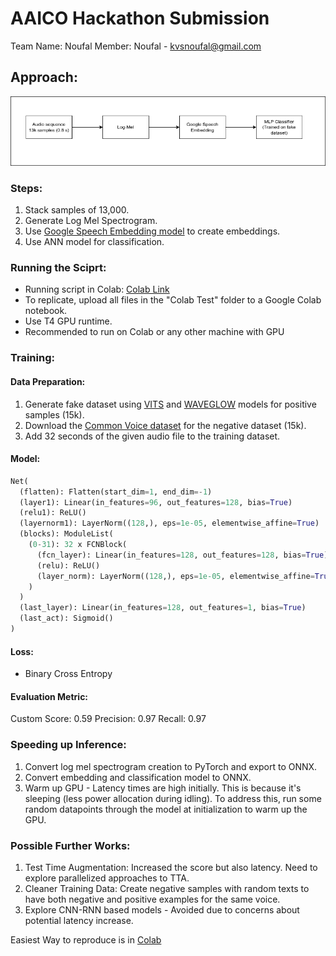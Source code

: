 # AAICO Hackathon Submission

Team Name: Noufal
Member: Noufal - kvsnoufal@gmail.com

## Approach:
![Overview](supportFiles/solution_overview.png)
### Steps:
1. Stack samples of 13,000.
2. Generate Log Mel Spectrogram.
3. Use [Google Speech Embedding model](https://www.kaggle.com/models/google/speech-embedding) to create embeddings.
4. Use ANN model for classification.

### Running the Sciprt:
- Running script in Colab: [Colab Link](https://colab.research.google.com/drive/1nL5BOHXoV8quGAuNwM5fub9e3FP6FSvv?usp=sharing)
- To replicate, upload all files in the "Colab Test" folder to a Google Colab notebook. 
- Use T4 GPU runtime.
- Recommended to run on Colab or any other machine with GPU




### Training:

#### Data Preparation:
1. Generate fake dataset using [VITS](https://github.com/jaywalnut310/vits) and [WAVEGLOW](https://github.com/NVIDIA/waveglow) models for positive samples (15k).
2. Download the [Common Voice dataset](https://huggingface.co/datasets/mozilla-foundation/common_voice_13_0) for the negative dataset (15k).
3. Add 32 seconds of the given audio file to the training dataset.

#### Model:
```python
Net(
  (flatten): Flatten(start_dim=1, end_dim=-1)
  (layer1): Linear(in_features=96, out_features=128, bias=True)
  (relu1): ReLU()
  (layernorm1): LayerNorm((128,), eps=1e-05, elementwise_affine=True)
  (blocks): ModuleList(
    (0-31): 32 x FCNBlock(
      (fcn_layer): Linear(in_features=128, out_features=128, bias=True)
      (relu): ReLU()
      (layer_norm): LayerNorm((128,), eps=1e-05, elementwise_affine=True)
    )
  )
  (last_layer): Linear(in_features=128, out_features=1, bias=True)
  (last_act): Sigmoid()
)
```

#### Loss:
- Binary Cross Entropy

#### Evaluation Metric:

Custom Score: 0.59
Precision: 0.97
Recall: 0.97


### Speeding up Inference:
1. Convert log mel spectrogram creation to PyTorch and export to ONNX.
2. Convert embedding and classification model to ONNX.
3. Warm up GPU - Latency times are high initially. This is because it's sleeping (less power allocation during idling). To address this, run some random datapoints through the model at initialization to warm up the GPU.

### Possible Further Works:
1. Test Time Augmentation: Increased the score but also latency. Need to explore parallelized approaches to TTA.
2. Cleaner Training Data: Create negative samples with random texts to have both negative and positive examples for the same voice.
3. Explore CNN-RNN based models - Avoided due to concerns about potential latency increase.

Easiest Way to reproduce is in [Colab ](https://colab.research.google.com/drive/1nL5BOHXoV8quGAuNwM5fub9e3FP6FSvv?usp=sharing) 
